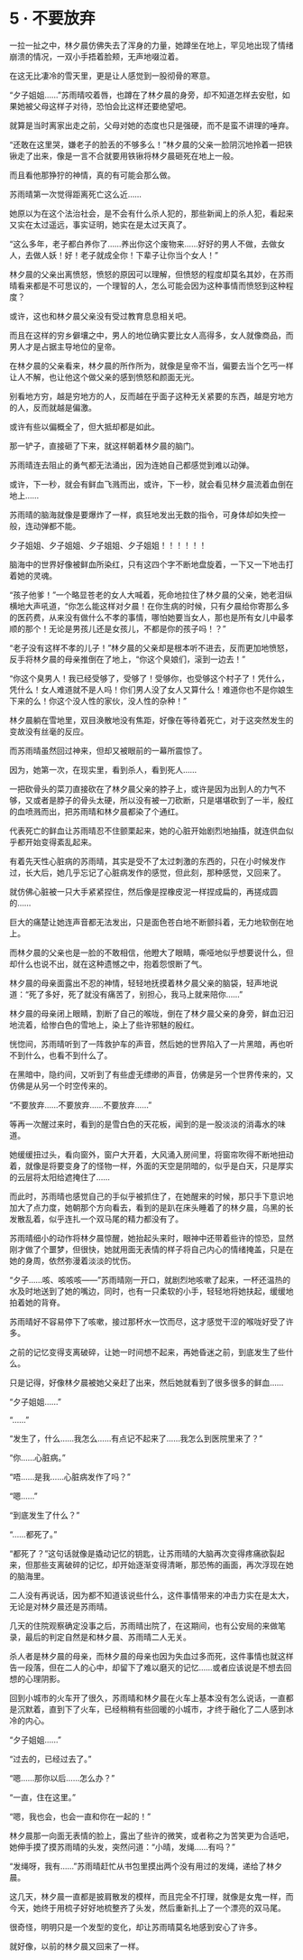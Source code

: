 <link rel="stylesheet" href="../styles/text.css"/>
<h1>5 · 不要放弃</h1>

一拉一扯之中，林夕晨仿佛失去了浑身的力量，她蹲坐在地上，罕见地出现了情绪崩溃的情况，一双小手捂着脸颊，无声地啜泣着。

在这无比凄冷的雪天里，更是让人感觉到一股彻骨的寒意。

“夕子姐姐……”苏雨晴咬着唇，也蹲在了林夕晨的身旁，却不知道怎样去安慰，如果她被父母这样子对待，恐怕会比这样还要绝望吧。

就算是当时离家出走之前，父母对她的态度也只是强硬，而不是蛮不讲理的唾弃。

“还敢在这里哭，嫌老子的脸丢的不够多么！”林夕晨的父亲一脸阴沉地拎着一把铁锹走了出来，像是一言不合就要用铁锹将林夕晨砸死在地上一般。

而且看他那狰狞的神情，真的有可能会那么做。

苏雨晴第一次觉得距离死亡这么近……

她原以为在这个法治社会，是不会有什么杀人犯的，那些新闻上的杀人犯，看起来又实在太过遥远，事实证明，她实在是太过天真了。

“这么多年，老子都白养你了……养出你这个废物来……好好的男人不做，去做女人，去做人妖！好！老子就成全你！下辈子让你当个女人！”

林夕晨的父亲出离愤怒，愤怒的原因可以理解，但愤怒的程度却莫名其妙，在苏雨晴看来都是不可思议的，一个理智的人，怎么可能会因为这种事情而愤怒到这种程度？

或许，这也和林夕晨父亲没有受过教育息息相关吧。

而且在这样的穷乡僻壤之中，男人的地位确实要比女人高得多，女人就像商品，而男人才是占据主导地位的皇帝。

在林夕晨的父亲看来，林夕晨的所作所为，就像是皇帝不当，偏要去当个乞丐一样让人不解，也让他这个做父亲的感到愤怒和颜面无光。

别看地方穷，越是穷地方的人，反而越在乎面子这种无关紧要的东西，越是穷地方的人，反而就越是偏激。

或许有些以偏概全了，但大抵却都是如此。

那一铲子，直接砸了下来，就这样朝着林夕晨的脑门。

苏雨晴连去阻止的勇气都无法涌出，因为连她自己都感觉到难以动弹。

或许，下一秒，就会有鲜血飞溅而出，或许，下一秒，就会看见林夕晨流着血倒在地上……

苏雨晴的脑海就像是要爆炸了一样，疯狂地发出无数的指令，可身体却如失控一般，连动弹都不能。

夕子姐姐、夕子姐姐、夕子姐姐、夕子姐姐！！！！！！

脑海中的世界好像被鲜血所染红，只有这四个字不断地盘旋着，一下又一下地击打着她的灵魂。

“孩子他爹！”一个略显苍老的女人大喊着，死命地拉住了林夕晨的父亲，她老泪纵横地大声吼道，“你怎么能这样对夕晨！在你生病的时候，只有夕晨给你寄那么多的医药费，从来没有做什么不孝的事情，哪怕她要当女人，那也是所有女儿中最孝顺的那个！无论是男孩儿还是女孩儿，不都是你的孩子吗！？”

“老子没有这样不孝的儿子！”林夕晨的父亲却是根本听不进去，反而更加地愤怒，反手将林夕晨的母亲推倒在了地上，“你这个臭娘们，滚到一边去！”

“你这个臭男人！我已经受够了，受够了！受够你，也受够这个村子了！凭什么，凭什么！女人难道就不是人吗！你们男人没了女人又算什么！难道你也不是你娘生下来的么！你这个没人性的家伙，没人性的杂种！”

林夕晨躺在雪地里，双目涣散地没有焦距，好像在等待着死亡，对于这突然发生的变故没有丝毫的反应。

而苏雨晴虽然回过神来，但却又被眼前的一幕所震惊了。

因为，她第一次，在现实里，看到杀人，看到死人……

一把砍骨头的菜刀直接砍在了林夕晨父亲的脖子上，或许是因为出到人的力气不够，又或者是脖子的骨头太硬，所以没有被一刀砍断，只是堪堪砍到了一半，殷红的血喷溅而出，把苏雨晴和林夕晨都染了个通红。

代表死亡的鲜血让苏雨晴忍不住颤栗起来，她的心脏开始剧烈地抽搐，就连供血似乎都开始变得紊乱起来。

有着先天性心脏病的苏雨晴，其实是受不了太过刺激的东西的，只在小时候发作过，长大后，她几乎忘记了心脏病发作的感觉，但此刻，那种感觉，又回来了。

就仿佛心脏被一只大手紧紧捏住，然后像是捏橡皮泥一样捏成扁的，再搓成圆的……

巨大的痛楚让她连声音都无法发出，只是面色苍白地不断颤抖着，无力地软倒在地上。

而林夕晨的父亲也是一脸的不敢相信，他瞪大了眼睛，嘶哑地似乎想要说什么，但却什么也说不出，就在这种遗憾之中，抱着怨恨断了气。

林夕晨的母亲面露出不忍的神情，轻轻地抚摸着林夕晨父亲的脑袋，轻声地说道：“死了多好，死了就没有痛苦了，别担心，我马上就来陪你……”

林夕晨的母亲闭上眼睛，割断了自己的喉咙，倒在了林夕晨父亲的身旁，鲜血汩汩地流着，给惨白色的雪地上，染上了些许邪魅的殷红。

恍惚间，苏雨晴听到了一阵救护车的声音，然后她的世界陷入了一片黑暗，再也听不到什么，也看不到什么了。

在黑暗中，隐约间，又听到了有些虚无缥缈的声音，仿佛是另一个世界传来的，又仿佛是从另一个时空传来的。

“不要放弃……不要放弃……不要放弃……”

等再一次醒过来时，看到的是雪白色的天花板，闻到的是一股淡淡的消毒水的味道。

她缓缓扭过头，看向窗外，窗户大开着，大风涌入房间里，将窗帘吹得不断地扭动着，就像是将要变身了的怪物一样，外面的天空是阴暗的，似乎是白天，只是厚实的云层将太阳给遮掩住了……

而此时，苏雨晴也感觉自己的手似乎被抓住了，在她醒来的时候，那只手下意识地加大了点力度，她朝那个方向看去，看到的是趴在床头睡着了的林夕晨，乌黑的长发散乱着，似乎连扎一个双马尾的精力都没有了。

苏雨晴细小的动作将林夕晨惊醒，她抬起头来时，眼神中还带着些许的惊恐，显然刚才做了个噩梦，但很快，她就用面无表情的样子将自己内心的情绪掩盖，只是在她的身周，依然弥漫着淡淡的忧伤。

“夕子……咳、咳咳咳——”苏雨晴刚一开口，就剧烈地咳嗽了起来，一杯还温热的水及时地送到了她的嘴边，同时，也有一只柔软的小手，轻轻地将她扶起，缓缓地拍着她的背脊。

苏雨晴好不容易停下了咳嗽，接过那杯水一饮而尽，这才感觉干涩的喉咙好受了许多。

之前的记忆变得支离破碎，让她一时间想不起来，再她昏迷之前，到底发生了些什么。

只是记得，好像林夕晨被她父亲赶了出来，然后她就看到了很多很多的鲜血……

“夕子姐姐……”

“……”

“发生了，什么……我怎么……有点记不起来了……我怎么到医院里来了？”

“你……心脏病。”

“唔……是我……心脏病发作了吗？”

“嗯……”

“到底发生了什么？”

“……都死了。”

“都死了？”这句话就像是撬动记忆的钥匙，让苏雨晴的大脑再次变得疼痛欲裂起来，但那些支离破碎的记忆，却开始逐渐变得清晰，那恐怖的画面，再次浮现在她的脑海里。

二人没有再说话，因为都不知道该说些什么，这件事情带来的冲击力实在是太大，无论是对林夕晨还是苏雨晴。

几天的住院观察确定没事之后，苏雨晴出院了，在这期间，也有公安局的来做笔录，最后的判定自然是和林夕晨、苏雨晴二人无关。

杀人者是林夕晨的母亲，而林夕晨的母亲也因为失血过多而死，这件事情也就这样告一段落，但在二人的心中，却留下了难以磨灭的记忆……或者应该说是不想去回想的心理阴影。

回到小城市的火车开了很久，苏雨晴和林夕晨在火车上基本没有怎么说话，一直都是沉默着，直到下了火车，已经稍稍有些回暖的小城市，才终于融化了二人感到冰冷的内心。

“夕子姐姐……”

“过去的，已经过去了。”

“嗯……那你以后……怎么办？”

“一直，住在这里。”

“嗯，我也会，也会一直和你在一起的！”

林夕晨那一向面无表情的脸上，露出了些许的微笑，或者称之为苦笑更为合适吧，她伸手摸了摸苏雨晴的头发，突然问道：“小晴，发绳……有吗？”

“发绳呀，我有……”苏雨晴赶忙从书包里摸出两个没有用过的发绳，递给了林夕晨。

这几天，林夕晨一直都是披肩散发的模样，而且完全不打理，就像是女鬼一样，而今天，她终于用梳子好好地梳整齐了头发，然后重新扎上了一个漂亮的双马尾。

很奇怪，明明只是一个发型的变化，却让苏雨晴莫名地感到安心了许多。

就好像，以前的林夕晨又回来了一样。
